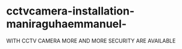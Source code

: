 # cctvcamera-installation-maniraguhaemmanuel-
WITH CCTV CAMERA MORE AND MORE SECURITY ARE AVAILABLE
